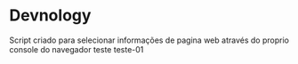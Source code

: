 # Devnology
Script criado para selecionar informações de pagina web através do proprio console do navegador
teste
teste-01
